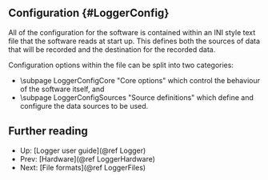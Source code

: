 ## Configuration {#LoggerConfig}

All of the configuration for the software is contained within an INI style text file that the software reads at start up.
This defines both the sources of data that will be recorded and the destination for the recorded data.

Configuration options within the file can be split into two categories:
* \subpage LoggerConfigCore "Core options" which control the behaviour of the software itself, and
* \subpage LoggerConfigSources "Source definitions" which define and configure the data sources to be used.

## Further reading
* Up: [Logger user guide](@ref Logger)
* Prev: [Hardware](@ref LoggerHardware)
* Next: [File formats](@ref LoggerFiles)
